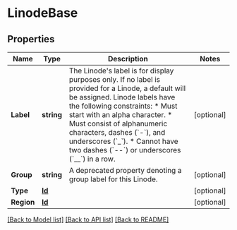 # LinodeBase

## Properties
Name | Type | Description | Notes
------------ | ------------- | ------------- | -------------
**Label** | **string** | The Linode&#39;s label is for display purposes only. If no label is provided for a Linode, a default will be assigned. Linode labels have the following constraints:    * Must start with an alpha character.   * Must consist of alphanumeric characters, dashes (&#x60;-&#x60;), and underscores (&#x60;_&#x60;).   * Cannot have two dashes (&#x60;--&#x60;) or underscores (&#x60;__&#x60;) in a row.  | [optional] 
**Group** | **string** | A deprecated property denoting a group label for this Linode.  | [optional] 
**Type** | [**Id**](id.md) |  | [optional] 
**Region** | [**Id**](id.md) |  | [optional] 

[[Back to Model list]](../README.md#documentation-for-models) [[Back to API list]](../README.md#documentation-for-api-endpoints) [[Back to README]](../README.md)



